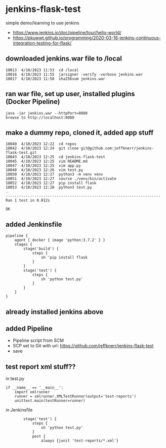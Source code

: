 # jenkins-flask-test
simple demo/learning to use jenkins

- https://www.jenkins.io/doc/pipeline/tour/hello-world/
- https://pkuwwt.github.io/programming/2020-03-16-jenkins-continuous-integration-testing-for-flask/

## downloaded jenkins.war file to /local
```
10013  4/10/2023 11:53  cd /local
10016  4/10/2023 11:55  jarsigner -verify -verbose jenkins.war
10017  4/10/2023 11:58  sha256sum jenkins.war
```

## ran war file, set up user, installed plugins (Docker Pipeline)
```
java -jar jenkins.war --httpPort=8080
browse to http://localhost:8080
```


## make a dummy repo, cloned it, added app stuff
```
10040  4/10/2023 12:22  cd repos
10042  4/10/2023 12:24  git clone git@github.com:jeffknerr/jenkins-flask-test.git
10043  4/10/2023 12:25  cd jenkins-flask-test
10045  4/10/2023 12:25  vim README.md
10047  4/10/2023 12:25  vim app.py
10048  4/10/2023 12:26  vim test.py
10050  4/10/2023 12:27  python3 -m venv venv
10051  4/10/2023 12:27  source ./venv/bin/activate
10052  4/10/2023 12:27  pip install flask
10053  4/10/2023 12:28  python3 test.py
.
----------------------------------------------------------------------
Ran 1 test in 0.012s

OK
```

## added Jenkinsfile

```
pipeline {
    agent { docker { image 'python:3.7.2' } }
    stages {
        stage('build') {
            steps {
                sh 'pip install flask
            }
        }
        stage('test') {
            steps {
                sh 'python test.py'
            }
        }
    }
}
```

## already installed jenkins above

## added Pipeline

- Pipeline script from SCM
- SCP set to Git with url: https://github.com/jeffknerr/jenkins-flask-test
- save

## test report xml stuff??

in test.py

```
if __name__ == '__main__':
    import xmlrunner
    runner = xmlrunner.XMLTestRunner(output='test-reports')
    unittest.main(testRunner=runner)
```

in Jenkinsfile

```
        stage('test') {
            steps {
                sh 'python test.py'
            }
            post {
                always {junit 'test-reports/*.xml'}
```
